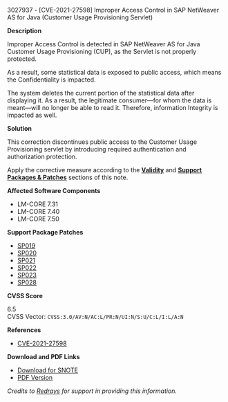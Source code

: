 3027937 - [CVE-2021-27598] Improper Access Control in SAP NetWeaver AS for Java (Customer Usage Provisioning Servlet)

**Description**

Improper Access Control is detected in SAP NetWeaver AS for Java Customer Usage Provisioning (CUP), as the Servlet is not properly protected.

As a result, some statistical data is exposed to public access, which means the Confidentiality is impacted.

The system deletes the current portion of the statistical data after displaying it. As a result, the legitimate consumer—for whom the data is meant—will no longer be able to read it. Therefore, information Integrity is impacted as well.

**Solution**

This correction discontinues public access to the Customer Usage Provisioning servlet by introducing required authentication and authorization protection.

Apply the corrective measure according to the **[Validity](https://me.sap.com/mynotes?note=3027937)** and **[Support Packages & Patches](https://me.sap.com/mynotes?note=3027937)** sections of this note.

**Affected Software Components**

- LM-CORE 7.31
- LM-CORE 7.40
- LM-CORE 7.50

**Support Package Patches**

- [SP019](https://me.sap.com/sap/support/swdc/notes?cvnr=73554900100200001230&support_package=SP019&patch_level=000002)
- [SP020](https://me.sap.com/sap/support/swdc/notes?cvnr=73554900100200001230&support_package=SP020&patch_level=000001)
- [SP021](https://me.sap.com/sap/support/swdc/notes?cvnr=73554900100200001230&support_package=SP021&patch_level=000000)
- [SP022](https://me.sap.com/sap/support/swdc/notes?cvnr=73554900100200001230&support_package=SP022&patch_level=000000)
- [SP023](https://me.sap.com/sap/support/swdc/notes?cvnr=67838200100200019682&support_package=SP023&patch_level=000001)
- [SP028](https://me.sap.com/sap/support/swdc/notes?cvnr=01200314690200014365&support_package=SP028&patch_level=000001)

**CVSS Score**

6.5  
CVSS Vector: `CVSS:3.0/AV:N/AC:L/PR:N/UI:N/S:U/C:L/I:L/A:N`

**References**

- [CVE-2021-27598](https://cve.mitre.org/cgi-bin/cvename.cgi?name=CVE-2021-27598)

**Download and PDF Links**

- [Download for SNOTE](https://notesdownloads.sap.com/note/0040000000540122021)
- [PDF Version](https://userapps.support.sap.com/sap/support/sfm/notes/print/0003027937?language=en-US&token=12BB78ED4103256BF0A680DD585C1583)

_Credits to [Redrays](https://redrays.io) for support in providing this information._